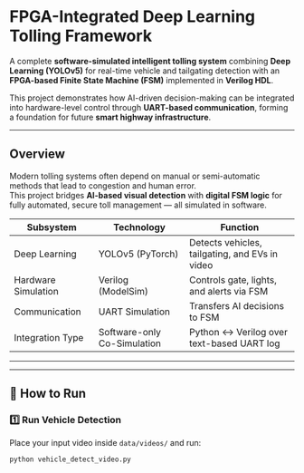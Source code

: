 #  FPGA-Integrated Deep Learning Tolling Framework

A complete **software-simulated intelligent tolling system** combining **Deep Learning (YOLOv5)** for real-time vehicle and tailgating detection with an **FPGA-based Finite State Machine (FSM)** implemented in **Verilog HDL**.

This project demonstrates how AI-driven decision-making can be integrated into hardware-level control through **UART-based communication**, forming a foundation for future **smart highway infrastructure**.

---

##  Overview

Modern tolling systems often depend on manual or semi-automatic methods that lead to congestion and human error.  
This project bridges **AI-based visual detection** with **digital FSM logic** for fully automated, secure toll management — all simulated in software.

| Subsystem | Technology | Function |
|------------|-------------|-----------|
|  Deep Learning | YOLOv5 (PyTorch) | Detects vehicles, tailgating, and EVs in video |
| Hardware Simulation | Verilog (ModelSim) | Controls gate, lights, and alerts via FSM |
| Communication | UART Simulation | Transfers AI decisions to FSM |
| Integration Type | Software-only Co-Simulation | Python ↔ Verilog over text-based UART log |

---


---

## 🧰 How to Run

### 1️⃣ Run Vehicle Detection

Place your input video inside `data/videos/` and run:

```bash
python vehicle_detect_video.py


